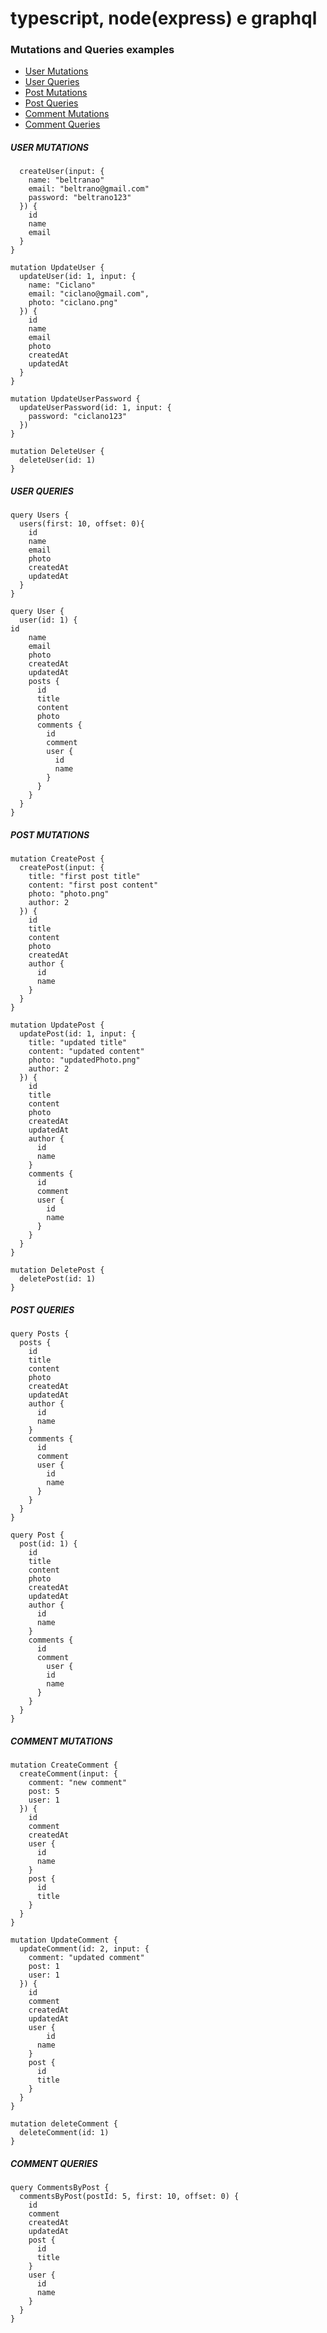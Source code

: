 # typescript, node(express) e graphql

### Mutations and Queries examples

- [User Mutations](#user-mutations)
- [User Queries](#user-queries)
- [Post Mutations](#post-mutations)
- [Post Queries](#post-queries)
- [Comment Mutations](#comment-mutations)
- [Comment Queries](#comment-queries)

##### USER MUTATIONS
```mutation CreateUser {
  createUser(input: {
    name: "beltranao"
    email: "beltrano@gmail.com"
    password: "beltrano123"
  }) {
    id
    name
    email
  }
}

mutation UpdateUser {
  updateUser(id: 1, input: {
    name: "Ciclano"
    email: "ciclano@gmail.com",
    photo: "ciclano.png"
  }) {
    id
    name
    email
    photo
    createdAt
    updatedAt
  }
}

mutation UpdateUserPassword {
  updateUserPassword(id: 1, input: {
    password: "ciclano123"
  }) 
}

mutation DeleteUser {
  deleteUser(id: 1) 
}
```

##### USER QUERIES
```
query Users {
  users(first: 10, offset: 0){
    id
    name
    email
    photo
    createdAt
    updatedAt
  }
}

query User {
  user(id: 1) {
id
    name
    email
    photo
    createdAt
    updatedAt
    posts {
      id
      title
      content
      photo
      comments {
        id
        comment
        user {
          id
          name
        }
      }
    }
  }
}
```


##### POST MUTATIONS
```
mutation CreatePost {
  createPost(input: {
    title: "first post title"
    content: "first post content"
    photo: "photo.png"
    author: 2
  }) {
    id
    title
    content
    photo
    createdAt
   	author {
      id
      name
    }
  }
}

mutation UpdatePost {
  updatePost(id: 1, input: {
    title: "updated title"
    content: "updated content"
    photo: "updatedPhoto.png"
    author: 2
  }) {
    id
    title
    content
    photo
    createdAt
    updatedAt
    author {
      id
      name
    }
    comments {
      id
      comment
      user {
        id
        name
      }
    }
  }
}

mutation DeletePost {
  deletePost(id: 1)
}
```

##### POST QUERIES
```
query Posts {
  posts {
    id
    title
    content
    photo
    createdAt
    updatedAt
    author {
      id
      name
    }
    comments {
      id
      comment
      user {
        id
        name
      }
    }
  }
}

query Post {
  post(id: 1) {
    id
    title
    content
    photo
    createdAt
    updatedAt
    author {
      id
      name
    }
    comments {
      id
      comment
        user {
        id
        name
      }
    }
  }
}
```


##### COMMENT MUTATIONS
```
mutation CreateComment {
  createComment(input: {
    comment: "new comment"
    post: 5
    user: 1
  }) {
    id
    comment
    createdAt
    user {
      id
      name
    }
    post {
      id
      title
    }
  }
}

mutation UpdateComment {
  updateComment(id: 2, input: {
    comment: "updated comment"
    post: 1
    user: 1
  }) {
    id
    comment
    createdAt
    updatedAt
    user {
    	id
      name
    }
    post {
      id
      title
    }
  }
}

mutation deleteComment {
  deleteComment(id: 1)
}
```

##### COMMENT QUERIES
```
query CommentsByPost {
  commentsByPost(postId: 5, first: 10, offset: 0) {
    id
    comment
    createdAt
    updatedAt
    post {
      id
      title
    }
    user {
      id
      name
    }
  }
}
```
